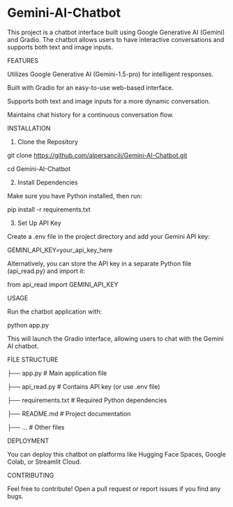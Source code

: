 # Gemini-AI-Chatbot
This project is a chatbot interface built using Google Generative AI (Gemini) and Gradio. The chatbot allows users to have interactive conversations and supports both text and image inputs.

FEATURES

Utilizes Google Generative AI (Gemini-1.5-pro) for intelligent responses.

Built with Gradio for an easy-to-use web-based interface.

Supports both text and image inputs for a more dynamic conversation.

Maintains chat history for a continuous conversation flow.

INSTALLATION

1. Clone the Repository

git clone https://github.com/alpersancili/Gemini-AI-Chatbot.git

cd Gemini-AI-Chatbot

2. Install Dependencies

Make sure you have Python installed, then run:

pip install -r requirements.txt

3. Set Up API Key

Create a .env file in the project directory and add your Gemini API key:

GEMINI_API_KEY=your_api_key_here

Alternatively, you can store the API key in a separate Python file (api_read.py) and import it:

from api_read import GEMINI_API_KEY

USAGE

Run the chatbot application with:

python app.py

This will launch the Gradio interface, allowing users to chat with the Gemini AI chatbot.

FİLE STRUCTURE

├── app.py              # Main application file

├── api_read.py         # Contains API key (or use .env file)

├── requirements.txt    # Required Python dependencies

├── README.md           # Project documentation

├── ...                 # Other files

DEPLOYMENT

You can deploy this chatbot on platforms like Hugging Face Spaces, Google Colab, or Streamlit Cloud.

CONTRIBUTING

Feel free to contribute! Open a pull request or report issues if you find any bugs.

